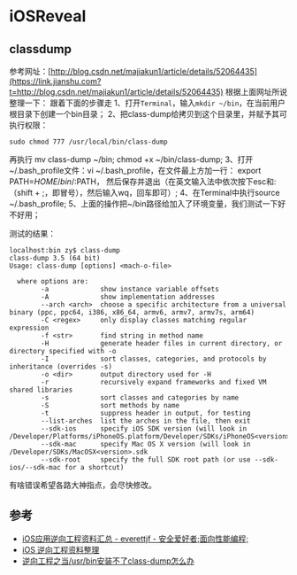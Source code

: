 # iOSReveal

##  classdump

参考网址：[http://blog.csdn.net/majiakun1/article/details/52064435](https://link.jianshu.com?t=http://blog.csdn.net/majiakun1/article/details/52064435)
根据上面网址所说整理一下：
跟着下面的步骤走
1、打开`Terminal`，输入`mkdir ~/bin`，在当前用户根目录下创建一个bin目录；
2、把class-dump给拷贝到这个目录里，并赋予其可执行权限：

```
sudo chmod 777 /usr/local/bin/class-dump
```
再执行
mv class-dump ~/bin; chmod +x ~/bin/class-dump;
3、打开~/.bash_profile文件：vi ~/.bash_profile，在文件最上方加一行：
export PATH=$HOME/bin/:$PATH，
然后保存并退出（在英文输入法中依次按下esc和:（shift + ;，即冒号），然后输入wq，回车即可）;
4、在Terminal中执行source ~/.bash_profile;
5、上面的操作把~/bin路径给加入了环境变量，我们测试一下好不好用；

测试的结果：

```
localhost:bin zy$ class-dump
class-dump 3.5 (64 bit)
Usage: class-dump [options] <mach-o-file>

  where options are:
        -a             show instance variable offsets
        -A             show implementation addresses
        --arch <arch>  choose a specific architecture from a universal binary (ppc, ppc64, i386, x86_64, armv6, armv7, armv7s, arm64)
        -C <regex>     only display classes matching regular expression
        -f <str>       find string in method name
        -H             generate header files in current directory, or directory specified with -o
        -I             sort classes, categories, and protocols by inheritance (overrides -s)
        -o <dir>       output directory used for -H
        -r             recursively expand frameworks and fixed VM shared libraries
        -s             sort classes and categories by name
        -S             sort methods by name
        -t             suppress header in output, for testing
        --list-arches  list the arches in the file, then exit
        --sdk-ios      specify iOS SDK version (will look in /Developer/Platforms/iPhoneOS.platform/Developer/SDKs/iPhoneOS<version>.sdk
        --sdk-mac      specify Mac OS X version (will look in /Developer/SDKs/MacOSX<version>.sdk
        --sdk-root     specify the full SDK root path (or use --sdk-ios/--sdk-mac for a shortcut)

```

有啥错误希望各路大神指点，会尽快修改。



## 参考

* [iOS应用逆向工程资料汇总 - everettjf - 安全爱好者;面向性能编程;](https://everettjf.github.io/2018/01/15/ios-app-reverse-engineering-stuff/)
* [iOS 逆向工程资料整理](https://niyaoyao.github.io/2017/05/09/Learning-Reverse-From-Today-D4/)
* [逆向工程之当/usr/bin安装不了class-dump怎么办](https://www.jianshu.com/p/eeebb43a68b7)



